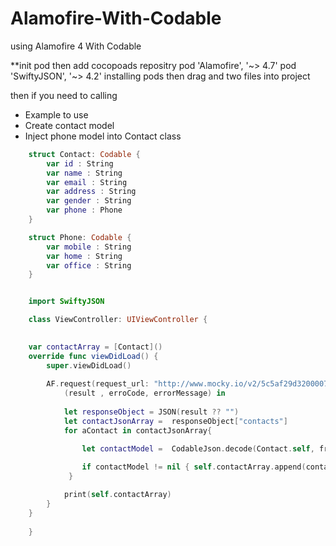 # Alamofire-With-Codable
using Alamofire 4 With Codable


**init pod 
then add cocopoads repositry 
pod 'Alamofire', '~> 4.7'
pod 'SwiftyJSON', '~> 4.2'
installing pods
then drag and two files into project 

then if you need to calling 


- Example to use 
- Create contact model 
- Inject phone model into Contact class  
```swift
    struct Contact: Codable {
        var id : String
        var name : String
        var email : String
        var address : String
        var gender : String
        var phone : Phone
    }

    struct Phone: Codable {
        var mobile : String
        var home : String
        var office : String
    }


    import SwiftyJSON

    class ViewController: UIViewController {

    
    var contactArray = [Contact]()
    override func viewDidLoad() {
        super.viewDidLoad()
     
        AF.request(request_url: "http://www.mocky.io/v2/5c5af29d3200007b274ec88a") {
            (result , erroCode, errorMessage) in
            
            let responseObject = JSON(result ?? "")
            let contactJsonArray =  responseObject["contacts"]
            for aContact in contactJsonArray{

                let contactModel =  CodableJson.decode(Contact.self, from:aContact.1)
              
                if contactModel != nil { self.contactArray.append(contactModel as! Contact) }
             }

            print(self.contactArray)
        }
    }
    
    }
```
